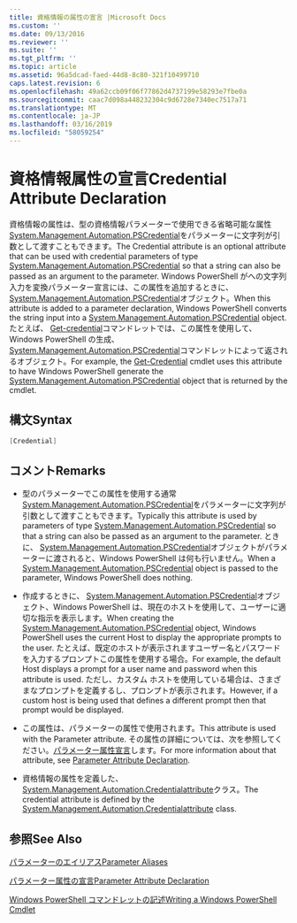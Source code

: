 ```yaml
---
title: 資格情報の属性の宣言 |Microsoft Docs
ms.custom: ''
ms.date: 09/13/2016
ms.reviewer: ''
ms.suite: ''
ms.tgt_pltfrm: ''
ms.topic: article
ms.assetid: 96a5dcad-faed-44d8-8c80-321f10499710
caps.latest.revision: 6
ms.openlocfilehash: 49a62ccb09f06f77862d4737199e58293e7fbe0a
ms.sourcegitcommit: caac7d098a448232304c9d6728e7340ec7517a71
ms.translationtype: MT
ms.contentlocale: ja-JP
ms.lasthandoff: 03/16/2019
ms.locfileid: "58059254"
---
```

# <a name="credential-attribute-declaration"></a><span data-ttu-id="15401-102">資格情報属性の宣言</span><span class="sxs-lookup"><span data-stu-id="15401-102">Credential Attribute Declaration</span></span>

<span data-ttu-id="15401-103">資格情報の属性は、型の資格情報パラメーターで使用できる省略可能な属性[System.Management.Automation.PSCredential](/dotnet/api/System.Management.Automation.PSCredential)をパラメーターに文字列が引数として渡すこともできます。</span><span class="sxs-lookup"><span data-stu-id="15401-103">The Credential attribute is an optional attribute that can be used with credential parameters of type [System.Management.Automation.PSCredential](/dotnet/api/System.Management.Automation.PSCredential) so that a string can also be passed as an argument to the parameter.</span></span> <span data-ttu-id="15401-104">Windows PowerShell がへの文字列入力を変換パラメーター宣言には、この属性を追加するときに、 [System.Management.Automation.PSCredential](/dotnet/api/System.Management.Automation.PSCredential)オブジェクト。</span><span class="sxs-lookup"><span data-stu-id="15401-104">When this attribute is added to a parameter declaration, Windows PowerShell converts the string input into a [System.Management.Automation.PSCredential](/dotnet/api/System.Management.Automation.PSCredential) object.</span></span> <span data-ttu-id="15401-105">たとえば、 [Get-credential](/powershell/module/Microsoft.PowerShell.Security/Get-Credential)コマンドレットでは、この属性を使用して、Windows PowerShell の生成、 [System.Management.Automation.PSCredential](/dotnet/api/System.Management.Automation.PSCredential)コマンドレットによって返されるオブジェクト。</span><span class="sxs-lookup"><span data-stu-id="15401-105">For example, the [Get-Credential](/powershell/module/Microsoft.PowerShell.Security/Get-Credential) cmdlet uses this attribute to have Windows PowerShell generate the [System.Management.Automation.PSCredential](/dotnet/api/System.Management.Automation.PSCredential) object that is returned by the cmdlet.</span></span>

## <a name="syntax"></a><span data-ttu-id="15401-106">構文</span><span class="sxs-lookup"><span data-stu-id="15401-106">Syntax</span></span>

```csharp
[Credential]
```

## <a name="remarks"></a><span data-ttu-id="15401-107">コメント</span><span class="sxs-lookup"><span data-stu-id="15401-107">Remarks</span></span>

- <span data-ttu-id="15401-108">型のパラメーターでこの属性を使用する通常[System.Management.Automation.PSCredential](/dotnet/api/System.Management.Automation.PSCredential)をパラメーターに文字列が引数として渡すこともできます。</span><span class="sxs-lookup"><span data-stu-id="15401-108">Typically this attribute is used by parameters of type [System.Management.Automation.PSCredential](/dotnet/api/System.Management.Automation.PSCredential) so that a string can also be passed as an argument to the parameter.</span></span> <span data-ttu-id="15401-109">ときに、 [System.Management.Automation.PSCredential](/dotnet/api/System.Management.Automation.PSCredential)オブジェクトがパラメーターに渡されると、Windows PowerShell は何も行いません。</span><span class="sxs-lookup"><span data-stu-id="15401-109">When a [System.Management.Automation.PSCredential](/dotnet/api/System.Management.Automation.PSCredential) object is passed to the parameter, Windows PowerShell does nothing.</span></span>

- <span data-ttu-id="15401-110">作成するときに、 [System.Management.Automation.PSCredential](/dotnet/api/System.Management.Automation.PSCredential)オブジェクト、Windows PowerShell は、現在のホストを使用して、ユーザーに適切な指示を表示します。</span><span class="sxs-lookup"><span data-stu-id="15401-110">When creating the [System.Management.Automation.PSCredential](/dotnet/api/System.Management.Automation.PSCredential) object, Windows PowerShell uses the current Host to display the appropriate prompts to the user.</span></span> <span data-ttu-id="15401-111">たとえば、既定のホストが表示されますユーザー名とパスワードを入力するプロンプトこの属性を使用する場合。</span><span class="sxs-lookup"><span data-stu-id="15401-111">For example, the default Host displays a prompt for a user name and password when this attribute is used.</span></span> <span data-ttu-id="15401-112">ただし、カスタム ホストを使用している場合は、さまざまなプロンプトを定義するし、プロンプトが表示されます。</span><span class="sxs-lookup"><span data-stu-id="15401-112">However, if a custom host is being used that defines a different prompt then that prompt would be displayed.</span></span>

- <span data-ttu-id="15401-113">この属性は、パラメーターの属性で使用されます。</span><span class="sxs-lookup"><span data-stu-id="15401-113">This attribute is used with the Parameter attribute.</span></span> <span data-ttu-id="15401-114">その属性の詳細については、次を参照してください。[パラメーター属性宣言](./parameter-attribute-declaration.md)します。</span><span class="sxs-lookup"><span data-stu-id="15401-114">For more information about that attribute, see [Parameter Attribute Declaration](./parameter-attribute-declaration.md).</span></span>

- <span data-ttu-id="15401-115">資格情報の属性を定義した、 [System.Management.Automation.Credentialattribute](/dotnet/api/System.Management.Automation.CredentialAttribute)クラス。</span><span class="sxs-lookup"><span data-stu-id="15401-115">The credential attribute is defined by the [System.Management.Automation.Credentialattribute](/dotnet/api/System.Management.Automation.CredentialAttribute) class.</span></span>

## <a name="see-also"></a><span data-ttu-id="15401-116">参照</span><span class="sxs-lookup"><span data-stu-id="15401-116">See Also</span></span>

[<span data-ttu-id="15401-117">パラメーターのエイリアス</span><span class="sxs-lookup"><span data-stu-id="15401-117">Parameter Aliases</span></span>](./parameter-aliases.md)

[<span data-ttu-id="15401-118">パラメーター属性の宣言</span><span class="sxs-lookup"><span data-stu-id="15401-118">Parameter Attribute Declaration</span></span>](./parameter-attribute-declaration.md)

[<span data-ttu-id="15401-119">Windows PowerShell コマンドレットの記述</span><span class="sxs-lookup"><span data-stu-id="15401-119">Writing a Windows PowerShell Cmdlet</span></span>](./writing-a-windows-powershell-cmdlet.md)
